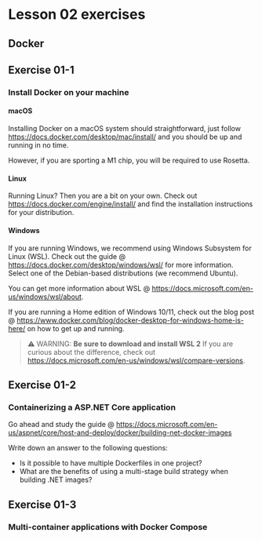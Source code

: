 # Lesson 02 exercises
## Docker

## Exercise 01-1
### Install Docker on your machine
#### macOS 
Installing Docker on a macOS system should straightforward, just follow https://docs.docker.com/desktop/mac/install/ and you should be up and running in no time.

However, if you are sporting a M1 chip, you will be required to use Rosetta.

#### Linux
Running Linux? Then you are a bit on your own. Check out https://docs.docker.com/engine/install/ and find the installation instructions for your distribution.

#### Windows
If you are running Windows, we recommend using Windows Subsystem for Linux (WSL). Check out the guide @ https://docs.docker.com/desktop/windows/wsl/ for more information. Select one of the Debian-based distributions (we recommend Ubuntu).

You can get more information about WSL @ https://docs.microsoft.com/en-us/windows/wsl/about.

If you are running a Home edition of Windows 10/11, check out the blog post @ https://www.docker.com/blog/docker-desktop-for-windows-home-is-here/ on how to get up and running.

> :warning: WARNING: **Be sure to download and install WSL 2** If you are curious about the difference, check out https://docs.microsoft.com/en-us/windows/wsl/compare-versions.

## Exercise 01-2
### Containerizing a ASP.NET Core application
Go ahead and study the guide @ https://docs.microsoft.com/en-us/aspnet/core/host-and-deploy/docker/building-net-docker-images

Write down an answer to the following questions:
- Is it possible to have multiple Dockerfiles in one project?
- What are the benefits of using a multi-stage build strategy when building .NET images?

## Exercise 01-3
### Multi-container applications with Docker Compose
  